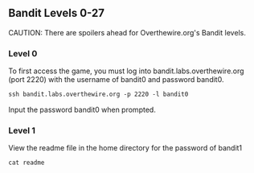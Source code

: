 ## Bandit Levels 0-27

CAUTION: There are spoilers ahead for Overthewire.org's Bandit levels.

### Level 0
To first access the game, you must log into bandit.labs.overthewire.org (port 2220) with the username of bandit0 and password bandit0.
```markdown
ssh bandit.labs.overthewire.org -p 2220 -l bandit0
```
Input the password bandit0 when prompted.

### Level 1
View the readme file in the home directory for the password of bandit1
```markdown
cat readme
```

